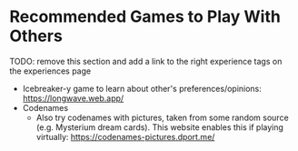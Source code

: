 # Recommended Games to Play With Others

TODO: remove this section and add a link to the right experience tags on the
experiences page

 - Icebreaker-y game to learn about other's preferences/opinions: https://longwave.web.app/
 - Codenames
   - Also try codenames with pictures, taken from some random source (e.g. Mysterium dream cards).
     This website enables this if playing virtually: https://codenames-pictures.dport.me/
